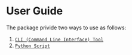 # User Guide
The package privide two ways to use as follows:
  1.  [`CLI (Command Line Interface) Tool`](./CLI_Tool/index.ipynb)
  2.  [`Python Script`](./Python_Script/index.ipynb)